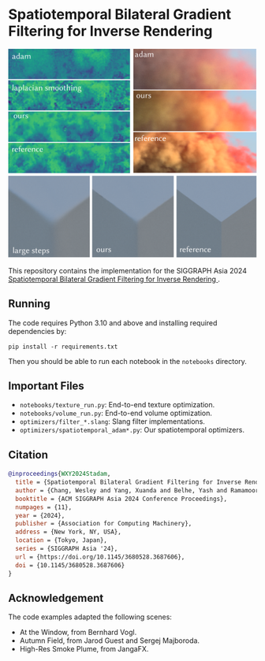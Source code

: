 # Spatiotemporal Bilateral Gradient Filtering for Inverse Rendering

![teaser](images/stadam.png)

This repository contains the implementation for the SIGGRAPH Asia 2024 [Spatiotemporal Bilateral Gradient Filtering for Inverse Rendering
](https://weschang.com/publications/stadam/).

## Running

The code requires Python 3.10 and above and installing required dependencies by:

```shell
pip install -r requirements.txt
```

Then you should be able to run each notebook in the `notebooks` directory.


## Important Files

- `notebooks/texture_run.py`: End-to-end texture optimization.
- `notebooks/volume_run.py`: End-to-end volume optimization.
- `optimizers/filter_*.slang`: Slang filter implementations.
- `optimizers/spatiotemporal_adam*.py`: Our spatiotemporal optimizers.


## Citation


```bibtex
@inproceedings{WXY2024Stadam,
  title = {Spatiotemporal Bilateral Gradient Filtering for Inverse Rendering},
  author = {Chang, Wesley and Yang, Xuanda and Belhe, Yash and Ramamoorthi, Ravi and Li, Tzu-Mao},
  booktitle = {ACM SIGGRAPH Asia 2024 Conference Proceedings},
  numpages = {11},
  year = {2024},
  publisher = {Association for Computing Machinery},
  address = {New York, NY, USA},
  location = {Tokyo, Japan},
  series = {SIGGRAPH Asia '24},
  url = {https://doi.org/10.1145/3680528.3687606},
  doi = {10.1145/3680528.3687606}
}
```

## Acknowledgement

The code examples adapted the following scenes:

- At the Window, from Bernhard Vogl.
- Autumn Field, from Jarod Guest and Sergej Majboroda.
- High-Res Smoke Plume, from JangaFX.
